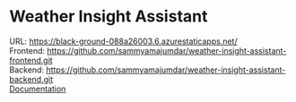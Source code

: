 # Weather Insight Assistant 
URL: https://black-ground-088a26003.6.azurestaticapps.net/   
Frontend: https://github.com/sammyamajumdar/weather-insight-assistant-frontend.git  
Backend: https://github.com/sammyamajumdar/weather-insight-assistant-backend.git  
[Documentation](https://github.com/sammyamajumdar/weather-insight-assistant-backend.git)  
